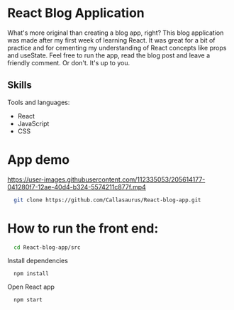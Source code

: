 # React Blog Application

What's more original than creating a blog app, right? This blog application was made after my first week of learning React. It was great for a bit of practice and for cementing my understanding of React concepts like props and useState. Feel free to run the app, read the blog post and leave a friendly comment. Or don't. It's up to you. 

## Skills

Tools and languages:
- React
- JavaScript
- CSS

# App demo

https://user-images.githubusercontent.com/112335053/205614177-041280f7-12ae-40d4-b324-5574211c877f.mp4

```bash
  git clone https://github.com/Callasaurus/React-blog-app.git
```

# How to run the front end:

```bash
  cd React-blog-app/src 
```

Install dependencies

```react
  npm install
```

Open React app

```bash
  npm start
```
